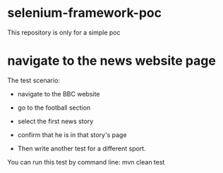 # selenium-framework-poc
This repository is only for a simple poc

navigate to the news website page
=====================
The test scenario:
- navigate to the BBC website

- go to the football section

- select the first news story

- confirm that he is in that story's page
- Then write another test for a different sport.


You can run this test by command line:
mvn clean test
